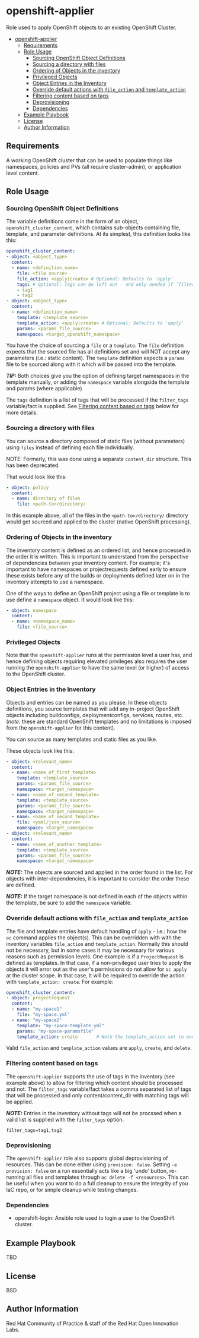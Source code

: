 # openshift-applier

Role used to apply OpenShift objects to an existing OpenShift Cluster.

<!-- TOC depthFrom:1 depthTo:6 withLinks:1 updateOnSave:1 orderedList:0 -->

- [openshift-applier](#openshift-applier)
	- [Requirements](#requirements)
	- [Role Usage](#role-usage)
		- [Sourcing OpenShift Object Definitions](#sourcing-openshift-object-definitions)
		- [Sourcing a directory with files](#sourcing-a-directory-with-files)
		- [Ordering of Objects in the inventory](#ordering-of-objects-in-the-inventory)
		- [Privileged Objects](#privileged-objects)
		- [Object Entries in the Inventory](#object-entries-in-the-inventory)
		- [Override default actions with `file_action` and `template_action`](#override-default-actions-with-fileaction-and-templateaction)
		- [Filtering content based on tags](#filtering-content-based-on-tags)
		- [Deprovisioning](#deprovisioning)
		- [Dependencies](#dependencies)
	- [Example Playbook](#example-playbook)
	- [License](#license)
	- [Author Information](#author-information)

<!-- /TOC -->


## Requirements

A working OpenShift cluster that can be used to populate things like namespaces, policies and PVs (all require cluster-admin), or application level content.


## Role Usage

### Sourcing OpenShift Object Definitions

The variable definitions come in the form of an object, `openshift_cluster_content`, which contains sub-objects containing file, template, and parameter definitions. At its simplest, this definition looks like this:

```yaml
openshift_cluster_content:
- object: <object_type>
  content:
  - name: <definition_name>
    file: <file source>
    file_action: <apply|create> # Optional: Defaults to 'apply'
    tags: # Optional: Tags can be left out - and only needed if `filter_tags` is used
    - tag1
    - tag2
- object: <object_type>
  content:
  - name: <definition_name>
    template: <template_source>
    template_action: <apply|create> # Optional: Defaults to 'apply'
    params: <params_file_source>
    namespace: <target_openshift_namespace>
```

You have the choice of sourcing a `file` or a `template`. The `file` definition expects that the sourced file has all definitions set and will NOT accept any parameters (i.e.: static content). The `template` definition expects a `params` file to be sourced along with it which will be passed into the template.

**_TIP:_** Both choices give you the option of defining target namespaces in the template manually, or adding the `namespace` variable alongside the template and params (where applicable)

The `tags` definition is a list of tags that will be processed if the `filter_tags` variable/fact is supplied. See [Filtering content based on tags](https://github.com/redhat-cop/casl-ansible/tree/filter/roles/openshift-applier#filtering-content-based-on-tags) below for more details.

### Sourcing a directory with files

You can source a directory composed of static files (without parameters) using `files` instead of defining each file individually.

NOTE: Formerly, this was done using a separate `content_dir` structure. This has been deprecated.

That would look like this:
```yaml
- object: policy
  content:
  - name: directory of files
    file: <path-to>/directory/
```
In this example above, all of the files in the `<path-to>/directory/` directory would get sourced and applied to the cluster (native OpenShift processing).

### Ordering of Objects in the inventory

The inventory content is defined as an ordered list, and hence processed in the order it is written. This is important to understand from the perspective of dependencies between your inventory content. For example; it's important to have namespaces or projectrequests defined early to ensure these exists before any of the builds or deployments defined later on in the inventory attempts to use a namespace.

One of the ways to define an OpenShift project using a file or template is to use define a `namespace` object. It would look like this:
```yaml
- object: namespace
  content:
  - name: <namespace_name>
    file: <file_source>
```

### Privileged Objects

Note that the `openshift-applier` runs at the permission level a user has, and hence defining objects requiring elevated privileges also requires the user running the `openshift-applier` to have the same level (or higher) of access to the OpenShift cluster.

### Object Entries in the Inventory

Objects and entries can be named as you please. In these objects definitions, you source templates that will add any in-project OpenShift objects including buildconfigs, deploymentconfigs, services, routes, etc. (*note:* these are standard OpenShift templates and no limitations is imposed from the `openshift-applier` for this content).

You can source as many templates and static files as you like.

These objects look like this:
```yaml
- object: <relevant_name>
  content:
  - name: <name_of_first_template>
    template: <template_source>
    params: <params_file_source>
    namespace: <target_namespace>
  - name: <name_of_second_template>
    template: <template_source>
    params: <params_file_source>
    namespace: <target_namespace>
  - name: <name_of_second_template>
    file: <yaml/json_source>
    namespace: <target_namespace>
- object: <relevant_name>
  content:
  - name: <name_of_another_template>
    template: <template_source>
    params: <params_file_source>
    namespace: <target_namespace>
```

**_NOTE:_** The objects are sourced and applied in the order found in the list. For objects with inter-dependencies, it is important to consider the order these are defined.

**_NOTE:_** If the target namespace is not defined in each of the objects within the template, be sure to add the `namespace` variable.


### Override default actions with `file_action` and `template_action`

The file and template entries have default handling of `apply` - i.e.: how the `oc` command applies the object(s). This can be overridden with with the inventory variables `file_action` and `template_action`. Normally this should not be necessary, but in some cases it may be necessary for various reasons such as permission levels. One example is if a `ProjectRequest` is defined as templates. In that case, if a non-privileged user tries to apply the objects it will error out as the user's permissions do not allow for `oc apply` at the cluster scope. In that case, it will be required to override the action with `template_action: create`. For example:

```yaml
openshift_cluster_content:
- object: projectrequest
  content:
  - name: "my-space1"
    file: "my-space.yml"
  - name: "my-space2"
    template: "my-space-template.yml"
    params: "my-space-paramsfile"
    template_action: create       # Note the template_action set to override the default 'apply' action
```

Valid `file_action` and `template_action` values are `apply`, `create`, and `delete`.

### Filtering content based on tags

The `openshift-applier` supports the use of tags in the inventory (see example above) to allow for filtering which content should be processed and not. The `filter_tags` variable/fact takes a comma separated list of tags that will be processed and only content/content_dir with matching tags will be applied.

**_NOTE:_** Entries in the inventory without tags will not be procssed when a valid list is supplied with the `filter_tags` option.

```
filter_tags=tag1,tag2

```

### Deprovisioning

The `openshift-applier` role also supports global deprovisioning of resources. This can be done either using `provision: false`. Setting `-e provision: false` on a run essentially acts like a big 'undo' button, re-running all files and templates through `oc delete -f <resources>`. This can be useful when you want to do a full cleanup to ensure the integrity of you IaC repo, or for simple cleanup while testing changes.

### Dependencies

- openshift-login: Ansible role used to login a user to the OpenShift cluster.


## Example Playbook

TBD

## License

BSD

## Author Information

Red Hat Community of Practice & staff of the Red Hat Open Innovation Labs.
